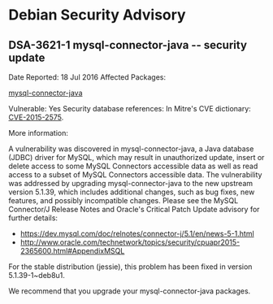 
Debian Security Advisory
========================


DSA-3621-1 mysql-connector-java -- security update
--------------------------------------------------



Date Reported:
18 Jul 2016
Affected Packages:

[mysql-connector-java](https://packages.debian.org/src:mysql-connector-java)

Vulnerable:
Yes
Security database references:
In Mitre's CVE dictionary: [CVE-2015-2575](https://security-tracker.debian.org/tracker/CVE-2015-2575).  

More information:

A vulnerability was discovered in mysql-connector-java, a Java database
(JDBC) driver for MySQL, which may result in unauthorized update, insert
or delete access to some MySQL Connectors accessible data as well as
read access to a subset of MySQL Connectors accessible data. The
vulnerability was addressed by upgrading mysql-connector-java to the new
upstream version 5.1.39, which includes additional changes, such as bug
fixes, new features, and possibly incompatible changes. Please see the
MySQL Connector/J Release Notes and Oracle's Critical Patch Update
advisory for further details:


* <https://dev.mysql.com/doc/relnotes/connector-j/5.1/en/news-5-1.html>
* <http://www.oracle.com/technetwork/topics/security/cpuapr2015-2365600.html#AppendixMSQL>


For the stable distribution (jessie), this problem has been fixed in
version 5.1.39-1~deb8u1.


We recommend that you upgrade your mysql-connector-java packages.





